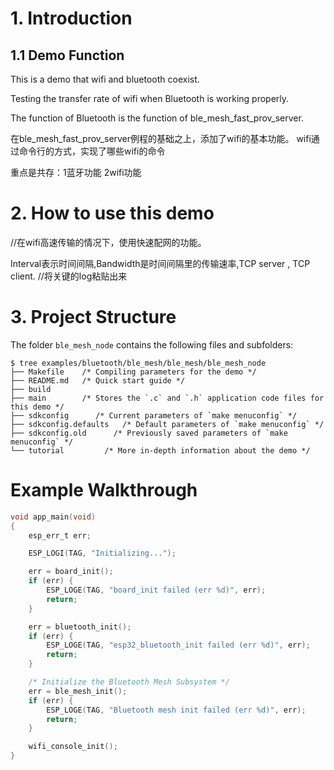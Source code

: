 # 1. Introduction
## 1.1 Demo Function

This is a demo that wifi and bluetooth coexist.

Testing the transfer rate of wifi when Bluetooth is working properly.

The function of Bluetooth is the function of ble_mesh_fast_prov_server.

在ble_mesh_fast_prov_server例程的基础之上，添加了wifi的基本功能。
wifi通过命令行的方式，实现了哪些wifi的命令

重点是共存：1蓝牙功能  2wifi功能

# 2. How to use this demo
//在wifi高速传输的情况下，使用快速配网的功能。

Interval表示时间间隔,Bandwidth是时间间隔里的传输速率,TCP server , TCP  client.
//将关键的log粘贴出来

# 3. Project Structure
The folder `ble_mesh_node` contains the following files and subfolders:

```
$ tree examples/bluetooth/ble_mesh/ble_mesh/ble_mesh_node
├── Makefile    /* Compiling parameters for the demo */
├── README.md   /* Quick start guide */
├── build
├── main        /* Stores the `.c` and `.h` application code files for this demo */
├── sdkconfig      /* Current parameters of `make menuconfig` */
├── sdkconfig.defaults   /* Default parameters of `make menuconfig` */
├── sdkconfig.old      /* Previously saved parameters of `make menuconfig` */
└── tutorial         /* More in-depth information about the demo */
```

# Example Walkthrough

```c
void app_main(void)
{
    esp_err_t err;

    ESP_LOGI(TAG, "Initializing...");

    err = board_init();
    if (err) {
        ESP_LOGE(TAG, "board_init failed (err %d)", err);
        return;
    }

    err = bluetooth_init();
    if (err) {
        ESP_LOGE(TAG, "esp32_bluetooth_init failed (err %d)", err);
        return;
    }

    /* Initialize the Bluetooth Mesh Subsystem */
    err = ble_mesh_init();
    if (err) {
        ESP_LOGE(TAG, "Bluetooth mesh init failed (err %d)", err);
        return;
    }

    wifi_console_init();
}
```
